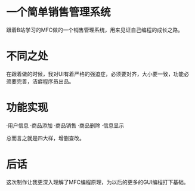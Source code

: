# 一个简单销售管理系统
跟着B站学习的MFC做的一个销售管理系统，用来见证自己编程的成长之路。
# 不同之处
在跟着做的时候，我对UI有着严格的强迫症，必须要对齐，大小要一致，功能必须要完善，洁癖程序员出品。
# 功能实现
·用户信息
·商品添加
·商品销售
·商品删除
·信息显示

总而言之就是四大样，增删查改。
# 后话
这次制作让我更深入理解了MFC编程原理，为以后的更多的GUI编程打下基础。
